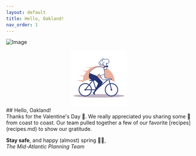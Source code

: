 ```yaml
---
layout: default
title: Hello, Oakland!
nav_order: 1
---
```

<head>
 <link rel="shortcut icon" type="image/x-icon" href="favicon.ico?">
</head>

![Image](Mid-Atlantic%20Planning%20Team_trim.png)

<center><img src="chef-delivery-logo-by-Vexels.png" alt="drawing" width="30%"/></center>
## Hello, Oakland!
<br>
Thanks for the Valentine's Day 💌. We really appreciated you sharing some 💓 from coast to coast. Our team pulled together a few of our favorite [recipes](recipes.md) to show our gratitude.

**Stay safe**, and happy \(almost) spring 🌱🌺,<br>
*The Mid-Atlantic Planning Team*
<br>
<br>


